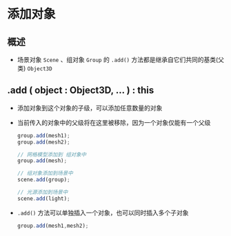 # 添加对象

## 概述

+ 场景对象 `Scene` 、组对象 `Group` 的 `.add()` 方法都是继承自它们共同的基类(父类) `Object3D`

## .add ( object : Object3D, ... ) : this

+ 添加对象到这个对象的子级，可以添加任意数量的对象
+ 当前传入的对象中的父级将在这里被移除，因为一个对象仅能有一个父级

  ```js
  group.add(mesh1);
  group.add(mesh2);
  ```

  ```js
  // 网格模型添加到 组对象中
  group.add(mesh);

  // 组对象添加到场景中
  scene.add(group);

  // 光源添加到场景中
  scene.add(light);
  ```

+ `.add()` 方法可以单独插入一个对象，也可以同时插入多个子对象

  ```js
  group.add(mesh1,mesh2);
  ```

